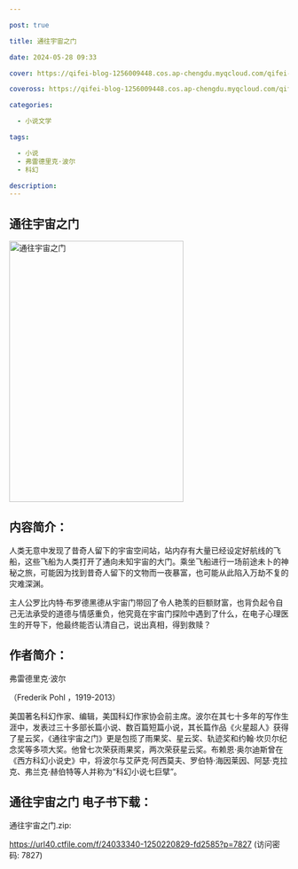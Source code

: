```yaml
---

post: true

title: 通往宇宙之门

date: 2024-05-28 09:33

cover: https://qifei-blog-1256009448.cos.ap-chengdu.myqcloud.com/qifei-blog/65f97a4f9f345e8d03c66a1e.jpg

coveross: https://qifei-blog-1256009448.cos.ap-chengdu.myqcloud.com/qifei-blog/65f97a4f9f345e8d03c66a1e.jpg

categories:

  - 小说文学

tags:

  - 小说
  - 弗雷德里克·波尔
  - 科幻

description:
---
```


##  通往宇宙之门

<img alt="通往宇宙之门 " class="aligncenter loading" data-was-processed="true" decoding="async" fetchpriority="high" height="471" src="https://qifei-blog-1256009448.cos.ap-chengdu.myqcloud.com/qifei-blog/65f97a4f9f345e8d03c66a1e.jpg " style="cursor: zoom-in;" width="314"/>

## 内容简介：

人类无意中发现了昔奇人留下的宇宙空间站，站内存有大量已经设定好航线的飞船，这些飞船为人类打开了通向未知宇宙的大门。乘坐飞船进行一场前途未卜的神秘之旅，可能因为找到昔奇人留下的文物而一夜暴富，也可能从此陷入万劫不复的灾难深渊。

主人公罗比内特·布罗德黑德从宇宙门带回了令人艳羡的巨额财富，也背负起令自己无法承受的道德与情感重负，他究竟在宇宙门探险中遇到了什么，在电子心理医生的开导下，他最终能否认清自己，说出真相，得到救赎？

## 作者简介：

弗雷德里克·波尔

（Frederik Pohl ，1919-2013）

美国著名科幻作家、编辑，美国科幻作家协会前主席。波尔在其七十多年的写作生涯中，发表过三十多部长篇小说、数百篇短篇小说，其长篇作品《火星超人》获得了星云奖，《通往宇宙之门》更是包揽了雨果奖、星云奖、轨迹奖和约翰·坎贝尔纪念奖等多项大奖。他曾七次荣获雨果奖，两次荣获星云奖。布赖恩·奥尔迪斯曾在《西方科幻小说史》中，将波尔与艾萨克·阿西莫夫、罗伯特·海因莱因、阿瑟·克拉克、弗兰克·赫伯特等人并称为“科幻小说七巨擘”。

## 通往宇宙之门 电子书下载：



通往宇宙之门.zip: 

https://url40.ctfile.com/f/24033340-1250220829-fd2585?p=7827 (访问密码: 7827)
